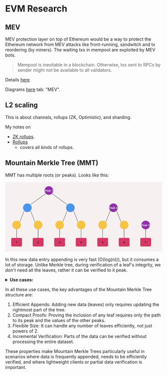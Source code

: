 # EVM Research

## MEV

MEV protection layer on top of Ethereum would be a way to protect the Ethereum network from MEV attacks like front-running, sandwitch and tx reordering (by miners). The waiting txs in mempool are exploited by MEV bots.
> Mempool is inevitable in a blockchain. Otherwise, txs sent to RPCs by sender might not be available to all validators.

Details [here](https://www.notion.so/PBS-on-Ethereum-8408f202504f4196b78905676833c5c6)

Diagrams [here](../evm.drawio) tab: "MEV".

## L2 scaling

This is about channels, rollups (ZK, Optimistic), and sharding.

My notes on

- [ZK rollups](https://www.notion.so/ZK-Rollups-8ebd9daa4550472db8ae6405ae68f678?pvs=4).
- [Rollups](https://www.notion.so/Rollups-3acd65c9f37a46f692ae31818e0680d1?pvs=4)
  - covers all kinds of rollups.

## Mountain Merkle Tree (MMT)

MMT has multiple roots (or peaks). Looks like this:

![](../img/mmt.png)

In this new data entry appending is very fast (O(log(n))), but it consumes a lot of storage. Unlike Merkle tree, during verification of a leaf's integrity, we don't need all the leaves, rather it can be verified to it peak.

<details>
<summary><b>Use cases:</b></summary>

Excellent question. The Mountain Merkle Tree, with its unique structure of multiple peaks, has several important use cases, particularly in distributed systems and blockchain technology. Let's explore some key applications while referencing the diagram:

1. Blockchain Light Clients:
   - Use Case: Allowing lightweight verification of blockchain state without downloading the entire chain.
   - How it Works: Light clients can verify transactions or state changes by checking against the peaks, rather than the entire tree. This significantly reduces the amount of data needed for verification.

2. Append-Only Logs in Distributed Systems:
   - Use Case: Efficiently managing and verifying continuously growing logs.
   - How it Works: As new log entries (represented by the leaves 1-7 in our diagram) are added, only the rightmost peak(s) need to be updated. This makes appending new data very efficient.

3. Version Control Systems:
   - Use Case: Tracking file changes in distributed version control systems.
   - How it Works: Each commit could be represented as a leaf. The multiple peaks allow for efficient comparison and merging of different branches.

4. Certificate Transparency Logs:
   - Use Case: Maintaining an append-only log of SSL/TLS certificates.
   - How it Works: New certificates are added as leaves. The multiple peaks allow for efficient proof of inclusion without rebuilding the entire tree.

5. Distributed Databases:
   - Use Case: Ensuring data integrity and consistency across distributed nodes.
   - How it Works: Each data entry is a leaf. Nodes can efficiently compare their data states by just comparing the peaks.

6. Peer-to-Peer File Sharing:
   - Use Case: Verifying the integrity of large files in P2P networks.
   - How it Works: File chunks are leaves. Peers can verify parts of the file by checking against relevant peaks without needing the entire file.

7. Event Sourcing in Microservices:
   - Use Case: Maintaining a verifiable log of events in a microservices architecture.
   - How it Works: Each event is a leaf. Services can efficiently verify and sync their event logs using the peak structure.

8. Audit Trails:
   - Use Case: Creating tamper-evident logs for auditing purposes.
   - How it Works: Each audit entry is a leaf. The multiple peaks allow for efficient verification of the audit trail's integrity at any point.

9. Incremental Backup Systems:
   - Use Case: Efficiently managing and verifying incremental backups.
   - How it Works: Each backup increment is a leaf. The tree structure allows for quick verification of backup integrity and efficient updates.

</details>

In all these use cases, the key advantages of the Mountain Merkle Tree structure are:

1. Efficient Appends: Adding new data (leaves) only requires updating the rightmost part of the tree.
2. Compact Proofs: Proving the inclusion of any leaf requires only the path to its peak and the values of the other peaks.
3. Flexible Size: It can handle any number of leaves efficiently, not just powers of 2.
4. Incremental Verification: Parts of the data can be verified without processing the entire dataset.

These properties make Mountain Merkle Trees particularly useful in scenarios where data is frequently appended, needs to be efficiently verified, and where lightweight clients or partial data verification is important.
